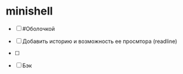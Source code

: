 # minishell

- [ ] #Оболочкой
- [ ] Добавить историю и возможность ее просмтора (readline)
- [ ] 

- [ ] Бэк
